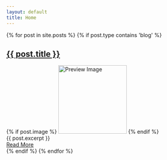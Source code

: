 ```yaml
---
layout: default
title: Home
---
```


<div class="posts">
  {% for post in site.posts %}
    {% if post.type contains 'blog' %}
      <article class="post">
        <h1><a href="{{ site.baseurl }}{{ post.url }}">{{ post.title }}</a></h1>
        {% if post.image %}
          <img height="180" src="{{ site.baseurl }}{{ post.image }}" alt="Preview Image">
        {% endif %}
        <div class="entry">
          {{ post.excerpt }}
        </div>
        <a href="{{ site.baseurl }}{{ post.url }}" class="read-more">Read More</a>
      </article>
    {% endif %}
  {% endfor %}
</div>

